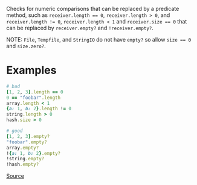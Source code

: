 
Checks for numeric comparisons that can be replaced
by a predicate method, such as `receiver.length == 0`,
`receiver.length > 0`, and `receiver.length != 0`,
`receiver.length < 1` and `receiver.size == 0` that can be
replaced by `receiver.empty?` and `!receiver.empty?`.

NOTE: `File`, `Tempfile`, and `StringIO` do not have `empty?`
so allow `size == 0` and `size.zero?`.

# Examples

```ruby
# bad
[1, 2, 3].length == 0
0 == "foobar".length
array.length < 1
{a: 1, b: 2}.length != 0
string.length > 0
hash.size > 0

# good
[1, 2, 3].empty?
"foobar".empty?
array.empty?
!{a: 1, b: 2}.empty?
!string.empty?
!hash.empty?
```

[Source](http://www.rubydoc.info/gems/rubocop/RuboCop/Cop/Style/ZeroLengthPredicate)